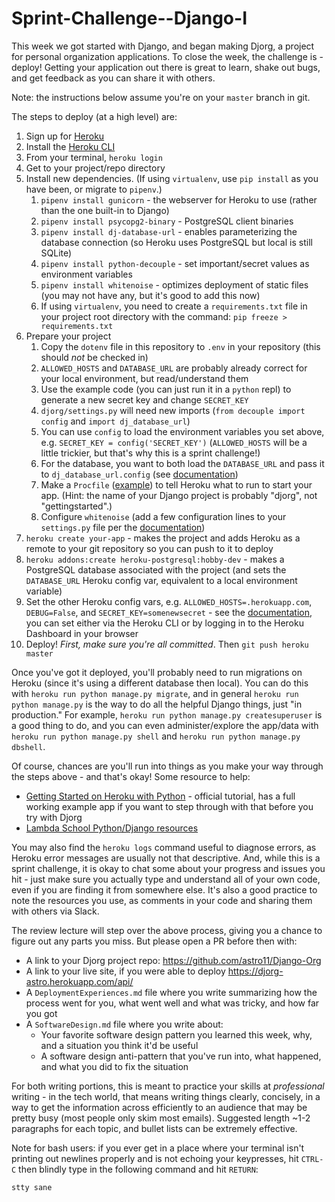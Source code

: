 # Sprint-Challenge--Django-I

This week we got started with Django, and began making Djorg, a project for
personal organization applications. To close the week, the challenge is -
deploy! Getting your application out there is great to learn, shake out bugs,
and get feedback as you can share it with others.

Note: the instructions below assume you're on your `master` branch in git.

The steps to deploy (at a high level) are:

1. Sign up for [Heroku](https://www.heroku.com/)
2. Install the [Heroku CLI](https://devcenter.heroku.com/articles/heroku-cli)
3. From your terminal, `heroku login`
4. Get to your project/repo directory
5. Install new dependencies. (If using `virtualenv`, use `pip install` as you have been, or migrate to `pipenv`.)
    1. `pipenv install gunicorn` - the webserver for Heroku to use (rather than the one built-in to Django)
    2. `pipenv install psycopg2-binary` - PostgreSQL client binaries
    3. `pipenv install dj-database-url` - enables parameterizing the database connection (so Heroku uses PostgreSQL but local is still SQLite)
    4. `pipenv install python-decouple` - set important/secret values as environment variables
    5. `pipenv install whitenoise` - optimizes deployment of static files (you may not have any, but it's good to add this now)
    6. If using `virtualenv`, you need to create a `requirements.txt` file in your project root directory with the command: `pip freeze > requirements.txt`
6. Prepare your project
    1. Copy the `dotenv` file in this repository to `.env` in your repository (this should *not* be checked in)
    2. `ALLOWED_HOSTS` and `DATABASE_URL` are probably already correct for your local environment, but read/understand them
    3. Use the example code (you can just run it in a `python` repl) to generate a new secret key and change `SECRET_KEY`
    4. `djorg/settings.py` will need new imports (`from decouple import config` and `import dj_database_url`)
    5. You can use `config` to load the environment variables you set above, e.g. `SECRET_KEY = config('SECRET_KEY')` (`ALLOWED_HOSTS` will be a little trickier, but that's why this is a sprint challenge!)
    6. For the database, you want to both load the `DATABASE_URL` and pass it to `dj_database_url.config` (see [documentation](https://github.com/kennethreitz/dj-database-url))
    7. Make a `Procfile` ([example](https://github.com/heroku/python-getting-started/blob/master/Procfile)) to tell Heroku what to run to start your app. (Hint: the name of your Django project is probably "djorg", not "gettingstarted".)
    8. Configure `whitenoise` (add a few configuration lines to your `settings.py` file per the [documentation](http://whitenoise.evans.io/en/stable/))
7. `heroku create your-app` - makes the project and adds Heroku as a remote to your git repository so you can push to it to deploy
8. `heroku addons:create heroku-postgresql:hobby-dev` - makes a PostgreSQL database associated with the project (and sets the `DATABASE_URL` Heroku config var, equivalent to a local environment variable)
9. Set the other Heroku config vars, e.g. `ALLOWED_HOSTS=.herokuapp.com`, `DEBUG=False`, and `SECRET_KEY=somenewsecret` - see the [documentation](https://devcenter.heroku.com/articles/config-vars), you can set either via the Heroku CLI or by logging in to the Heroku Dashboard in your browser
10. Deploy! _First, make sure you're all committed_. Then `git push heroku master`

Once you've got it deployed, you'll probably need to run migrations on Heroku
(since it's using a different database then local). You can do this with
`heroku run python manage.py migrate`, and in general
`heroku run python manage.py` is the way to do all the helpful Django things,
just "in production." For example, `heroku run python manage.py createsuperuser`
is a good thing to do, and you can even administer/explore the app/data with
`heroku run python manage.py shell` and `heroku run python manage.py dbshell`.

Of course, chances are you'll run into things as you make your way through the
steps above - and that's okay! Some resource to help:

- [Getting Started on Heroku with Python](https://devcenter.heroku.com/articles/getting-started-with-python#introduction) - official tutorial, has a full working example app if you want to step through with that before you try with Djorg
- [Lambda School Python/Django resources](https://github.com/LambdaSchool/Getting-Started/blob/master/PythonDjango.md)

You may also find the `heroku logs` command useful to diagnose errors, as Heroku
error messages are usually not that descriptive. And, while this is a sprint
challenge, it is okay to chat some about your progress and issues you hit - just
make sure you actually type and understand all of your own code, even if you are
finding it from somewhere else. It's also a good practice to note the resources
you use, as comments in your code and sharing them with others via Slack.

The review lecture will step over the above process, giving you a chance to
figure out any parts you miss. But please open a PR before then with:

- A link to your Djorg project repo: https://github.com/astro11/Django-Org
- A link to your live site, if you were able to deploy
https://djorg-astro.herokuapp.com/api/
- A `DeploymentExperiences.md` file where you write summarizing how the process went for you, what went well and what was tricky, and how far you got
- A `SoftwareDesign.md` file where you write about:
    - Your favorite software design pattern you learned this week, why, and a situation you think it'd be useful
    - A software design anti-pattern that you've run into, what happened, and what you did to fix the situation

For both writing portions, this is meant to practice your skills at
*professional* writing - in the tech world, that means writing things clearly,
concisely, in a way to get the information across efficiently to an audience
that may be pretty busy (most people only skim most emails). Suggested length
~1-2 paragraphs for each topic, and bullet lists can be extremely effective.

Note for bash users: if you ever get in a place where your terminal isn't
printing out newlines properly and is not echoing your keypresses, hit `CTRL-C`
then blindly type in the following command and hit `RETURN`:

```
stty sane
```